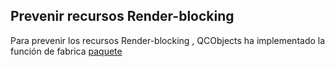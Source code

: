 ## Prevenir recursos Render-blocking

Para prevenir los recursos Render-blocking , QCObjects ha implementado la función de fabrica [paquete](#Package)
